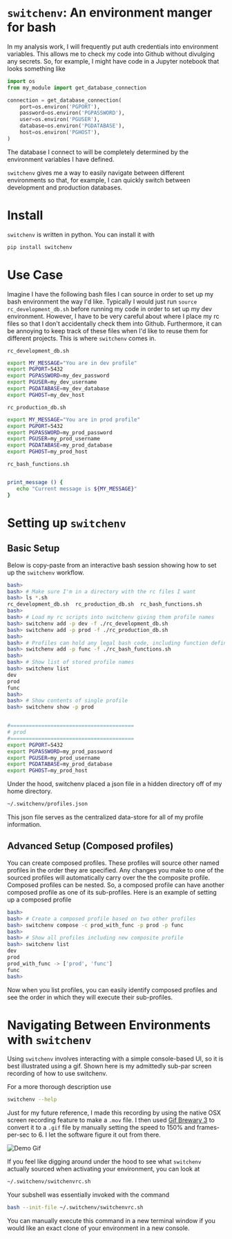 # `switchenv`: An environment manger for bash
In my analysis work, I will frequently put auth credentials into environment
variables.  This allows me to check my code into Github without divulging any
secrets.  So, for example, I might have code in a Jupyter notebook that looks
something like
```python
import os
from my_module import get_database_connection

connection = get_database_connection(
    port=os.environ('PGPORT'),
    password=os.environ('PGPASSWORD'),
    user=os.environ('PGUSER'),
    database=os.environ('PGDATABASE'),
    host=os.environ('PGHOST'),
)
```
The database I connect to will be completely determined by the environment
variables I have defined.

`switchenv` gives me a way to easily navigate between different environments so
that, for example, I can quickly switch between development and production
databases.

# Install
`switchenv` is written in python.  You can install it with
```bash
pip install switchenv
```

# Use Case
Imagine I have the following bash files I can source in order to set up my bash
environment the way I'd like.  Typically I would just run `source
rc_development_db.sh` before running my code in order to set up my dev
environment.  However, I have to be very careful about where I place my rc files
so that I don't accidentally check them into Github.  Furthermore, it can be
annoying to keep track of these files when I'd like to reuse them for different
projects.  This is where `switchenv` comes in.

`rc_development_db.sh`
```bash
export MY_MESSAGE="You are in dev profile"
export PGPORT=5432
export PGPASSWORD=my_dev_password
export PGUSER=my_dev_username
export PGDATABASE=my_dev_database
export PGHOST=my_dev_host
```

`rc_production_db.sh`
```bash
export MY_MESSAGE="You are in prod profile"
export PGPORT=5432
export PGPASSWORD=my_prod_password
export PGUSER=my_prod_username
export PGDATABASE=my_prod_database
export PGHOST=my_prod_host
```

`rc_bash_functions.sh`
```bash

print_message () {
   echo "Current message is ${MY_MESSAGE}"
}
```

# Setting up `switchenv`
## Basic Setup
Below is copy-paste from an interactive bash session showing how to set up the
`switchenv` workflow.


```bash
bash>
bash> # Make sure I'm in a directory with the rc files I want
bash> ls *.sh
rc_development_db.sh  rc_production_db.sh  rc_bash_functions.sh
bash>
bash> # Load my rc scripts into switchenv giving them profile names
bash> switchenv add -p dev -f ./rc_development_db.sh
bash> switchenv add -p prod -f ./rc_production_db.sh
bash>
bash> # Profiles can hold any legal bash code, including function definitions.
bash> switchenv add -p func -f ./rc_bash_functions.sh
bash>
bash> # Show list of stored profile names
bash> switchenv list
dev
prod
func
bash>
bash> # Show contents of single profile
bash> switchenv show -p prod


#========================================
# prod
#========================================
export PGPORT=5432
export PGPASSWORD=my_prod_password
export PGUSER=my_prod_username
export PGDATABASE=my_prod_database
export PGHOST=my_prod_host
```

Under the hood, switchenv placed a json file in a hidden directory off of my
home directory.
```bash
~/.switchenv/profiles.json
```
This json file serves as the centralized data-store for all of my profile
information.

## Advanced Setup (Composed profiles)
You can create composed profiles.  These profiles will source other named
profiles in the order they are specified.  Any changes you make to one of the
sourced profiles will automatically carry over the the composite profile.
Composed profiles can be nested.  So, a composed profile can have another composed
profile as one of its sub-profiles.  Here is an example of setting up a composed profile
```bash
bash>
bash> # Create a composed profile based on two other profiles
bash> switchenv compose -c prod_with_func -p prod -p func
bash>
bash> # Show all profiles including new composite profile
bash> switchenv list
dev
prod
prod_with_func -> ['prod', 'func']
func
bash>
```
Now when you list profiles, you can easily identify composed profiles and see
the order in which they will execute their sub-profiles.

# Navigating Between Environments with `switchenv`
Using `switchenv` involves interacting with a simple console-based UI, so it is
best illustrated using a gif.  Shown here is my admittedly sub-par screen
recording of how to use switchenv.

For a more thorough description use
```bash
switchenv --help
```

Just for my future reference, I made this recording by using the native OSX
screen recording feature to make a `.mov` file.  I then used
[Gif Brewary 3](https://apps.apple.com/us/app/gif-brewery-3-by-gfycat/id1081413713?mt=12)
to convert it to a `.gif` file by manually setting the speed to 150%  and
frames-per-sec to 6.  I let the software figure it out from there.


![Demo Gif](https://github.com/robdmc/switchenv/blob/master/images/switchenv_demo.gif)

If you feel like digging around under the hood to see what `switchenv` actually sourced
when activating your environment, you can look at
```bash
~/.switchenv/switchenvrc.sh
```
Your subshell was essentially invoked with the command
```bash
bash --init-file ~/.switchenv/switchenvrc.sh
```
You can manually execute this command in a new terminal window if you would like
an exact clone of your environment in a new console.

